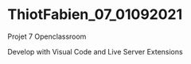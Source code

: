 # ThiotFabien_07_01092021
Projet 7 Openclassroom

Develop with Visual Code and Live Server Extensions
